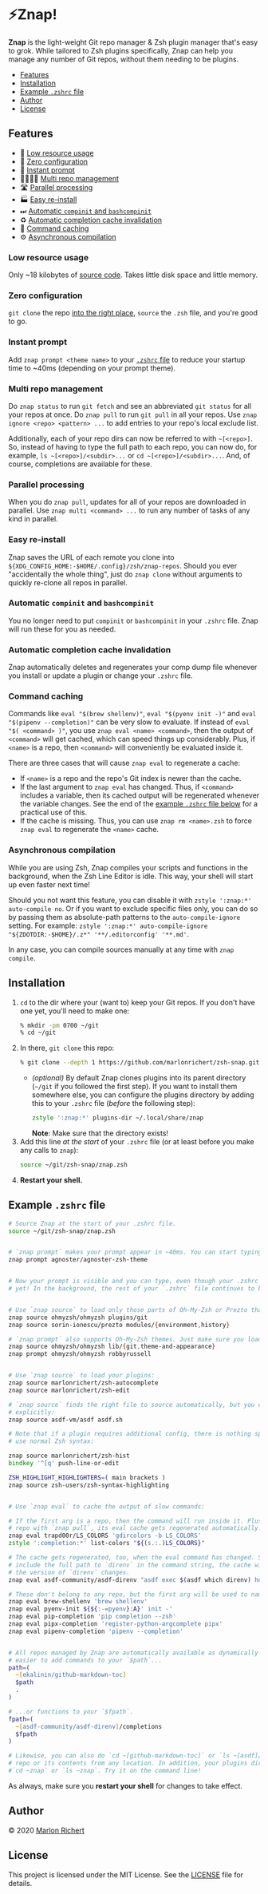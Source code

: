 # ⚡️Znap!
**Znap** is the light-weight Git repo manager & Zsh plugin manager that's easy to grok. While
tailored to Zsh plugins specifically, Znap can help you manage any number of Git repos, without them
needing to be plugins.

* [Features](#features)
* [Installation](#installation)
* [Example `.zshrc` file](#example-zshrc-file)
* [Author](#author)
* [License](#license)

## Features
* 🐥 [Low resource usage](#low-resource-usage)
* 🔌 [Zero configuration](#zero-configuration)
* 🏃 [Instant prompt](#instant-prompt)
* 👨‍👩‍👧‍👦 [Multi repo management](#multi-repo-management)
* 🛣 [Parallel processing](#parallel-processing)
* 🏭 [Easy re-install](#easy-re-install)
* ⏭ [Automatic `compinit` and `bashcompinit`](#automatic-compinit-and-bashcompinit)
* ♻️ [Automatic completion cache invalidation](#automatic-completion-cache-invalidation)
* 🥫 [Command caching](#command-caching)
* ⚙️ [Asynchronous compilation](#asynchronous-compilation)

### Low resource usage
Only ~18 kilobytes of [source code](#functions). Takes little disk space and little memory.

### Zero configuration
`git clone` the repo [into the right place](#installation), `source` the `.zsh` file, and you're
good to go.

### Instant prompt
Add `znap prompt <theme name>` to your [`.zshrc` file](#example-zshrc) to reduce your startup
time to ~40ms (depending on your prompt theme).

### Multi repo management
Do `znap status` to run `git fetch` and see an abbreviated `git status` for all your repos at
once. Do `znap pull` to run `git pull` in all your repos. Use `znap ignore <repo> <pattern> ...`
to add entries to your repo's local exclude list.

Additionally, each of your repo dirs can now be referred to with `~[<repo>]`. So, instead of having
to type the full path to each repo, you can now do, for example, `ls ~[<repo>]/<subdir>...` or
`cd ~[<repo>]/<subdir>...`. And, of course, completions are available for these.

### Parallel processing
When you do `znap pull`, updates for all of your repos are downloaded in parallel. Use
`znap multi <command> ...` to run any number of tasks of any kind in parallel.

### Easy re-install
Znap saves the URL of each remote you clone into
`${XDG_CONFIG_HOME:-$HOME/.config}/zsh/znap-repos`. Should you ever "accidentally the whole thing",
just do `znap clone` without arguments to quickly re-clone all repos in parallel.

### Automatic `compinit` and `bashcompinit`
You no longer need to put `compinit` or `bashcompinit` in your `.zshrc` file. Znap will run
these for you as needed.

### Automatic completion cache invalidation
Znap automatically deletes and regenerates your comp dump file whenever you install or update a
plugin or change your `.zshrc` file.

### Command caching
Commands like `eval "$(brew shellenv)"`, `eval "$(pyenv init -)"` and
`eval "$(pipenv --completion)"` can be very slow to evaluate. If instead of
`eval "$( <command> )"`, you use `znap eval <name> <command>`, then the output of `<command>` will
get cached, which can speed things up considerably. Plus, if `<name>` is a repo, then `<command>`
will conveniently be evaluated inside it.

There are three cases that will cause `znap eval` to regenerate a cache:
* If `<name>` is a repo and the repo's Git index is newer than the cache.
* If the last argument to `znap eval` has changed. Thus, if `<command>` includes a variable, then
  its cached output will be regenerated whenever the variable changes. See the end of the
  [example `.zshrc` file below]((#example-zshrc-file)) for a practical use of this.
* If the cache is missing. Thus, you can use `znap rm <name>.zsh` to force `znap eval` to
  regenerate the `<name>` cache.

### Asynchronous compilation
While you are using Zsh, Znap compiles your scripts and functions in the background, when the Zsh
Line Editor is idle. This way, your shell will start up even faster next time!

Should you not want this feature, you can disable it with `zstyle ':znap:*' auto-compile no`. Or if
you want to exclude specific files only, you can do so by passing them as absolute-path patterns to
the `auto-compile-ignore` setting. For example:
`zstyle ':znap:*' auto-compile-ignore "${ZDOTDIR:-$HOME}/.z*" '**/.editorconfig' '**.md'`.

In any case, you can compile sources manually at any time with `znap compile`.

## Installation
  1. `cd` to the dir where your (want to) keep your Git repos. If you don't have one yet, you'll
      need to make one:
      ```zsh
      % mkdir -pm 0700 ~/git
      % cd ~/git
      ```
  1.  In there, `git clone` this repo:
      ```zsh
      % git clone --depth 1 https://github.com/marlonrichert/zsh-snap.git
      ```
      * _(optional)_ By default Znap clones plugins into its parent directory (`~/git` if you followed
        the first step). If you want to install them somewhere else, you can configure the plugins
        directory by adding this to your `.zshrc` file (_before_ the following step):
        ```zsh
        zstyle ':znap:*' plugins-dir ~/.local/share/znap
        ```
        **Note**: Make sure that the directory exists!
  1.  Add this line _at the start_ of your `.zshrc` file (or at least before you make any calls to
      `znap`):
      ```zsh
      source ~/git/zsh-snap/znap.zsh
      ```
  1.  **Restart your shell.**


## Example `.zshrc` file
```zsh
# Source Znap at the start of your .zshrc file.
source ~/git/zsh-snap/znap.zsh


# `znap prompt` makes your prompt appear in ~40ms. You can start typing right away!
znap prompt agnoster/agnoster-zsh-theme


# Now your prompt is visible and you can type, even though your .zshrc file hasn't finished loading
# yet! In the background, the rest of your `.zshrc` file continues to be executed.


# Use `znap source` to load only those parts of Oh-My-Zsh or Prezto that you really need:
znap source ohmyzsh/ohmyzsh plugins/git
znap source sorin-ionescu/prezto modules/{environment,history}

# `znap prompt` also supports Oh-My-Zsh themes. Just make sure you load the required libs first:
znap source ohmyzsh/ohmyzsh lib/{git,theme-and-appearance}
znap prompt ohmyzsh/ohmyzsh robbyrussell


# Use `znap source` to load your plugins:
znap source marlonrichert/zsh-autocomplete
znap source marlonrichert/zsh-edit

# `znap source` finds the right file to source automatically, but you can also specify one
# explicitly:
znap source asdf-vm/asdf asdf.sh

# Note that if a plugin requires additional config, there is nothing special you need to do. Just
# use normal Zsh syntax:

znap source marlonrichert/zsh-hist
bindkey '^[q' push-line-or-edit

ZSH_HIGHLIGHT_HIGHLIGHTERS=( main brackets )
znap source zsh-users/zsh-syntax-highlighting


# Use `znap eval` to cache the output of slow commands:

# If the first arg is a repo, then the command will run inside it. Plus, whenever you update a
# repo with `znap pull`, its eval cache gets regenerated automatically.
znap eval trapd00r/LS_COLORS 'gdircolors -b LS_COLORS'
zstyle ':completion:*' list-colors "${(s.:.)LS_COLORS}"

# The cache gets regenerated, too, when the eval command has changed. So, for example, since we
# include the full path to `direnv` in the command string, the cache will be regenerated whenever
# the version of `direnv` changes.
znap eval asdf-community/asdf-direnv "asdf exec $(asdf which direnv) hook zsh"

# These don't belong to any repo, but the first arg will be used to name the cache file.
znap eval brew-shellenv 'brew shellenv'
znap eval pyenv-init ${${:-=pyenv}:A}' init -'
znap eval pip-completion 'pip completion --zsh'
znap eval pipx-completion 'register-python-argcomplete pipx'
znap eval pipenv-completion 'pipenv --completion'


# All repos managed by Znap are automatically available as dynamically-named dirs. This makes it
# easier to add commands to your `$path`...
path=(
  ~[ekalinin/github-markdown-toc]
  $path
  .
)

# ...or functions to your `$fpath`.
fpath=(
  ~[asdf-community/asdf-direnv]/completions
  $fpath
)

# Likewise, you can also do `cd ~[github-markdown-toc]` or `ls ~[asdf]/completions` to access a
# repo or its contents from any location. In addition, your plugins dir itself can be accessed with
#`cd ~znap` or `ls ~znap`. Try it on the command line!
```

As always, make sure you **restart your shell** for changes to take effect.


## Author
© 2020 [Marlon Richert](https://github.com/marlonrichert)


## License
This project is licensed under the MIT License. See the
[LICENSE](LICENSE) file for details.
